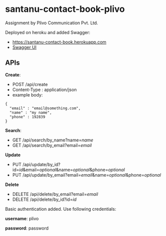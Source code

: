 # santanu-contact-book-plivo
Assignment by Plivo Communication Pvt. Ltd.

Deployed on heroku and added Swagger: 
* https://santanu-contact-book.herokuapp.com
* [Swagger UI](https://santanu-contact-book.herokuapp.com/swagger-ui.html)

## APIs

**Create**: 
* POST /api/create
 * Content-Type : application/json
 * example body:
```
{
  "email" : "email@something.com",
  "name" : "my name",
  "phone" : 192839
}
```

**Search**: 
* GET /api/search/by_name?name=*name*
* GET /api/search/by_email?email=*email*

**Update**
* PUT /api/update/by_id?id=*id*&email=*optional*&name=*optional*&phone=*optional*
* PUT /api/update/by_email?email=*email*&name=*optional*&phone=*optional*

**Delete**
* DELETE /api/delete/by_email?email=*email*
* DELETE /api/delete/by_id?id=*id*

Basic authentication added. Use following credentials:

**username**: plivo

**password**: password
